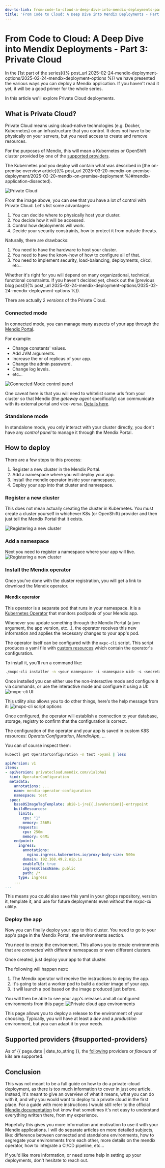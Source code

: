 ```yaml
---
dev-to-link: from-code-to-cloud-a-deep-dive-into-mendix-deployments-part-2-on-premise-3h80
title: 'From Code to Cloud: A Deep Dive into Mendix Deployments - Part 3: Private Cloud'
---
```

# From Code to Cloud: A Deep Dive into Mendix Deployments - Part 3: Private Cloud

In the [1st part of the series]({% post_url 2025-02-24-mendix-deployment-options/2025-02-24-mendix-deployment-options %}) we have presented the various ways you can deploy a Mendix application. If you haven't read it yet, it will be a good primer for the whole series.

In this article we'll explore Private Cloud deployments.

## What is Private Cloud?

Private Cloud means using cloud-native technologies (e.g. Docker, Kubernetes) on an infrastructure that you control.
It does not have to be physically on your servers, but you need access to create and remove resources.

For the purposes of Mendix, this will mean a Kubernetes or OpenShift cluster provided by one of the [supported providers](#supported-providers).

The Kubernetes pod you deploy will contain what was described in [the on-premise overview article]({% post_url 2025-03-20-mendix-on-premise-deployment/2025-03-20-mendix-on-premise-deployment %}#mendix-application-dissected).

![Private Cloud](./mendix_private_cloud_deployment_schema.png)

From the image above, you can see that you have a lot of control with Private Cloud. 
Let's list some advantages:
1. You can decide where to physically host your cluster.
1. You decide how it will be accessed.
1. Control how deployments will work.
1. Decide your security constraints, how to protect it from outside threats.

Naturally, there are drawbacks:
1. You need to have the hardware to host your cluster.
1. You need to have the know-how of how to configure all of that.
1. You need to implement security, load-balancing, deployments, ci/cd, etc...

Whether it's right for you will depend on many organizational, technical, functional constraints. If you haven't decided yet, check out the [previous blog post]({% post_url 2025-02-24-mendix-deployment-options/2025-02-24-mendix-deployment-options %}).


There are actually 2 _versions_ of the Private Cloud.

### Connected mode

In connected mode, you can manage many aspects of your app through the [Mendix Portal](https://privatecloud.mendixcloud.com/).

For example: 
* Change constants' values.
* Add JVM arguments.
* Increase the nr of replicas of your app.
* Change the admin password.
* Change log levels.
* etc...

![Connected Mode control panel](./connected_mode.png)

One caveat here is that you will need to whitelist some urls from your cluster so that Mendix (the _gateway agent_ specifically) can communicate with its external portal and vice-versa. [Details here](https://docs.mendix.com/developerportal/deploy/private-cloud-cluster/#prerequisites-connected).

### Standalone mode

In standalone mode, you only interact with your cluster directly, you don't have any _control panel_ to manage it through the Mendix Portal.

## How to deploy

There are a few steps to this process:

1. Register a new cluster in the Mendix Portal.
1. Add a namespace where you will deploy your app.
1. Install the mendix operator inside your namespace.
1. Deploy your app into that cluster and namespace.

### Register a new cluster

This does not mean actually creating the cluster in Kubernetes. You must create a cluster yourself in whichever K8s (or OpenShift) provider and then just tell the Mendix Portal that it exists.

![Registering a new cluster](./register_cluster.png)

### Add a namespace

Next you need to register a namespace where your app will live.
![Registering a new cluster](./register_namespace.png)

### Install the Mendix operator

Once you've done with the cluster registration, you will get a link to download the Mendix operator.

#### Mendix operator

This operator is a separate pod that runs in your namespace. It is a [Kubernetes Operator](https://kubernetes.io/docs/concepts/extend-kubernetes/operator/) that monitors pod/pods of your Mendix app. 

Whenever you update something through the Mendix Portal (a jvm argument, the app version, etc...), the operator receives this new information and applies the necessary changes to your app's pod.

The operator itself can be configured with the `mxpc-cli` script. This script produces a yaml file with [custom resources](https://docs.mendix.com/developerportal/deploy/private-cloud-technical-appendix-01/#custom-resources) which contain the operator's configuration.

To install it, you'll run a command like:

```bash
./mxpc-cli installer -n <your namespace> -i <namespace uid> -s <secret> 
```

Once installed you can either use the non-interactive mode and configure it via commands, or use the interactive mode and configure it using a UI:
![mxpc-cli UI](./mxpc-cli-ui.png)

This utility also allows you to do other things, here's the help message from it:
![mxpc-cli script options](./mxpc-cli.png)

Once configured, the operator will establish a connection to your database, storage, registry to confirm that the configuration is correct.

The configuration of the operator and your app is saved in custom K8S resources: _OperatorConfiguration_, _MendixApp_, ...

You can of course inspect them:

```bash
kubectl get OperatorConfiguration -n test -oyaml | less
```

```yaml
apiVersion: v1
items:
- apiVersion: privatecloud.mendix.com/v1alpha1
  kind: OperatorConfiguration
  metadata:
    annotations: ...
    name: mendix-operator-configuration
    namespace: test
  spec:
    baseOSImageTagTemplate: ubi8-1-jre{{.JavaVersion}}-entrypoint
    buildResources:
      limits:
        cpu: "1"
        memory: 256Mi
      requests:
        cpu: 250m
        memory: 64Mi
    endpoint:
      ingress:
        annotations:
          nginx.ingress.kubernetes.io/proxy-body-size: 500m
        domain: 192.168.49.2.nip.io
        enableTLS: true
        ingressClassName: public
        path: /*
      type: ingress
    ...
...
```

This means you could also save this yaml in your gitops repository, version it, template it, and use for future deployments even without the _mxpc-cli_ utility.

### Deploy the app

Now you can finally deploy your app to this cluster. You need to go to your app's page in the Mendix Portal, the environments section.

You need to create the environment. This allows you to create environments that are _connected_ with different namespaces or even different clusters.

Once created, just deploy your app to that cluster.

The following will happen next:
1. The Mendix operator will receive the instructions to deploy the app.
1. It's going to start a worker pod to build a docker image of your app.
1. It will launch a pod based on the image produced just before.

You will then be able to see your app's releases and all configured environments from this page:
![Private cloud app environments](./private-cloud-envs.png)

This page allows you to deploy a release to the environment of your choosing. Typically, you will have at least a _dev_ and a _production_ environment, but you can adapt it to your needs.

## Supported providers {#supported-providers}

As of {{ page.date | date_to_string }}, the [following](https://docs.mendix.com/developerportal/deploy/private-cloud-supported-environments/#kubernetes-cluster-types) providers or _flavours_ of k8s are supported.

## Conclusion

This was not meant to be a full guide on how to do a private-cloud deployment, as there is too much information to cover in just one article. Instead, it's meant to give an overview of what it means, what you can do with it, and why you would want to deploy to a private cloud in the first place.
For a guide with more instructions I would still refer to the official [Mendix documentation](https://docs.mendix.com/developerportal/deploy/private-cloud-cluster/) but know that sometimes it's not easy to understand everything written there, from my experience.

Hopefully this gives you more information and motivation to use it with your Mendix applications.
I will do separate articles on more detailed subjects, like: difference between connected and standalone environments, how to segregate your environments from each other, more details on the mendix operator, how to integrate a CI/CD pipeline, etc...

If you'd like more information, or need some help in setting up your deployments, don't hesitate to reach out.